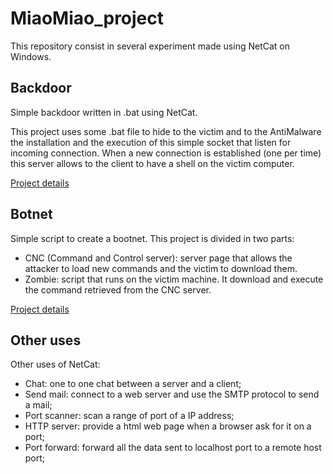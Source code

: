 # MiaoMiao_project

This repository consist in several experiment made using NetCat on Windows.

## Backdoor

Simple backdoor written in .bat using NetCat.

This project uses some .bat file to hide to the victim and to the AntiMalware the installation and the execution of this simple socket that listen for incoming connection.
When a new connection is established (one per time) this server allows to the client to have a shell on the victim computer.

[Project details](./src_clientserver/README.md)

## Botnet

Simple script to create a bootnet.
This project is divided in two parts:
* CNC (Command and Control server): server page that allows the attacker to load new commands and the victim to download them.
* Zombie: script that runs on the victim machine. It download and execute the command retrieved from the CNC server.

[Project details](./src_bootnet/README.md)

## Other uses

Other uses of NetCat:
* Chat: one to one chat between a server and a client;
* Send mail: connect to a web server and use the SMTP protocol to send a mail;
* Port scanner: scan a range of port of a IP address;
* HTTP server: provide a html web page when a browser ask for it on a port;
* Port forward: forward all the data sent to localhost port to a remote host port;

